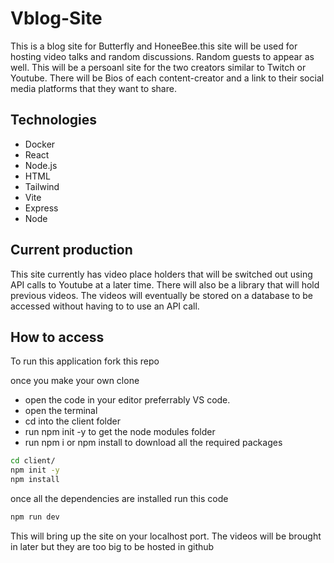 # Vblog-Site
This is a blog site for Butterfly and HoneeBee.this site will be used for hosting video talks and random discussions. Random guests to appear as well. This will be a persoanl site for the two creators similar to Twitch or Youtube.  There will be Bios of each content-creator and a link to their social media platforms that they want to share.  

## Technologies

- Docker
- React
- Node.js
- HTML
- Tailwind
- Vite
- Express
- Node

## Current production

This site currently has video place holders that will be switched out using API calls to Youtube at a later time.  There will also be a library that will hold previous videos. The videos will eventually be stored on a database to be accessed without having to to use an API call. 

## How to access

To run this application fork this repo

once you make your own clone
- open the code in your editor preferrably VS code.
- open the terminal
- cd into the client folder
- run npm init -y to get the node modules folder
- run npm i or npm install to download all the required packages
```bash
cd client/
npm init -y
npm install
```

once all the dependencies are installed run this code
 ```bash
 npm run dev
 ```
 
 This will bring up the site on your localhost port. The videos will be brought in later but they are too big to be hosted in github
